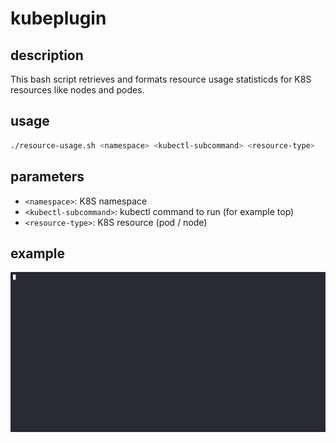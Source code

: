 # kubeplugin

## description

This bash script retrieves and formats resource usage statisticds for K8S resources like nodes and podes.

## usage

```bash
./resource-usage.sh <namespace> <kubectl-subcommand> <resource-type>
```

## parameters

- ```<namespace>```: K8S namespace
- ```<kubectl-subcommand>```: kubectl command to run (for example top)
- ```<resource-type>```: K8S resource (pod / node)

## example

![](/imgs/kubeplugin.gif)

